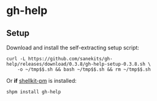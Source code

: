 # gh-help

## Setup

Download and install the self-extracting setup script:
```
curl -L https://github.com/sanekits/gh-help/releases/download/0.3.8/gh-help-setup-0.3.8.sh \
    -o ~/tmp$$.sh && bash ~/tmp$$.sh && rm ~/tmp$$.sh
```


Or **if** [shellkit-pm](https://github.com/sanekits/shellkit-pm) is installed:

    shpm install gh-help

##
